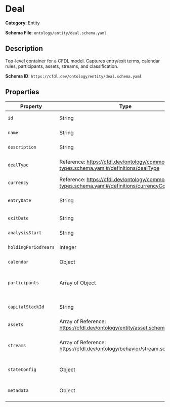 # Deal

**Category**: Entity

**Schema File**: `ontology/entity/deal.schema.yaml`

## Description

Top-level container for a CFDL model. Captures entry/exit terms, calendar rules, participants, assets, streams, and classification.


**Schema ID**: `https://cfdl.dev/ontology/entity/deal.schema.yaml`

## Properties

| Property | Type | Required | Description |
|----------|------|----------|-------------|
| `id` | String | ✅ | Unique identifier for this deal. |
| `name` | String | ✅ | Human-readable name of the deal. |
| `description` | String | ❌ | Long-form notes about the deal. |
| `dealType` | Reference: https://cfdl.dev/ontology/common-types.schema.yaml#/definitions/dealType | ✅ | Industry-focused classification of this deal. |
| `currency` | Reference: https://cfdl.dev/ontology/common-types.schema.yaml#/definitions/currencyCode | ✅ | Currency for all monetary values. |
| `entryDate` | String | ✅ | Effective start/acquisition date. |
| `exitDate` | String | ✅ | Disposition or end date. |
| `analysisStart` | String | ✅ | Date to begin cash-flow analysis. |
| `holdingPeriodYears` | Integer | ✅ | Analysis horizon (in whole years). |
| `calendar` | Object | ❌ | Time-series generation rules. |
| `participants` | Array of Object | ❌ | Stakeholders in the deal (equity, sponsor, lender, etc.). |
| `capitalStackId` | String | ❌ | Reference to capital-stack.schema.yaml. |
| `assets` | Array of Reference: https://cfdl.dev/ontology/entity/asset.schema.yaml | ❌ | Assets under this deal. |
| `streams` | Array of Reference: https://cfdl.dev/ontology/behavior/stream.schema.yaml | ❌ | Deal-level cash-flow streams (fees, financing, one-time proceeds). |
| `stateConfig` | Object | ❌ | Lifecycle states & transitions for the deal. |
| `metadata` | Object | ❌ | Free-form metadata (tags, UI hints). |


